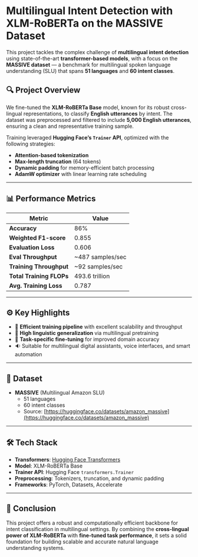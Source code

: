 # Multilingual Intent Detection with XLM-RoBERTa on the MASSIVE Dataset

This project tackles the complex challenge of **multilingual intent detection** using state-of-the-art **transformer-based models**, with a focus on the **MASSIVE dataset** — a benchmark for multilingual spoken language understanding (SLU) that spans **51 languages** and **60 intent classes**.

## 🔍 Project Overview

We fine-tuned the **XLM-RoBERTa Base** model, known for its robust cross-lingual representations, to classify **English utterances** by intent. The dataset was preprocessed and filtered to include **5,000 English utterances**, ensuring a clean and representative training sample.

Training leveraged **Hugging Face’s `Trainer` API**, optimized with the following strategies:

- **Attention-based tokenization**
- **Max-length truncation** (64 tokens)
- **Dynamic padding** for memory-efficient batch processing
- **AdamW optimizer** with linear learning rate scheduling

---

## 📊 Performance Metrics

| Metric                  | Value               |
|-------------------------|---------------------|
| **Accuracy**            | 86%                 |
| **Weighted F1-score**   | 0.855               |
| **Evaluation Loss**     | 0.606               |
| **Eval Throughput**     | ~487 samples/sec    |
| **Training Throughput** | ~92 samples/sec     |
| **Total Training FLOPs**| 493.6 trillion      |
| **Avg. Training Loss**  | 0.787               |

---

## ⚙️ Key Highlights

- 🚀 **Efficient training pipeline** with excellent scalability and throughput  
- 🧠 **High linguistic generalization** via multilingual pretraining  
- 🎯 **Task-specific fine-tuning** for improved domain accuracy  
- 🔉 Suitable for multilingual digital assistants, voice interfaces, and smart automation

---

## 📁 Dataset

- **MASSIVE** (Multilingual Amazon SLU)  
  - 51 languages  
  - 60 intent classes  
  - Source: [https://huggingface.co/datasets/amazon_massive](https://huggingface.co/datasets/amazon_massive)

---

## 🛠️ Tech Stack

- **Transformers**: [Hugging Face Transformers](https://huggingface.co/transformers)
- **Model**: XLM-RoBERTa Base
- **Trainer API**: Hugging Face `transformers.Trainer`
- **Preprocessing**: Tokenizers, truncation, and dynamic padding
- **Frameworks**: PyTorch, Datasets, Accelerate

---

## 📌 Conclusion

This project offers a robust and computationally efficient backbone for intent classification in multilingual settings. By combining the **cross-lingual power of XLM-RoBERTa** with **fine-tuned task performance**, it sets a solid foundation for building scalable and accurate natural language understanding systems.

